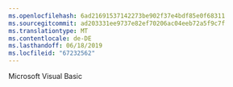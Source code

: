 ```yaml
---
ms.openlocfilehash: 6ad21691537142273be902f37e4bdf85e0f68311
ms.sourcegitcommit: ad203331ee9737e82ef70206ac04eeb72a5f9c7f
ms.translationtype: MT
ms.contentlocale: de-DE
ms.lasthandoff: 06/18/2019
ms.locfileid: "67232562"
---
```

Microsoft Visual Basic